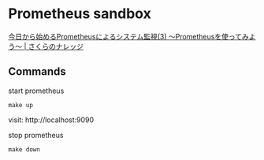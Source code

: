 # Prometheus sandbox

[今日から始めるPrometheusによるシステム監視(3) 〜Prometheusを使ってみよう〜 | さくらのナレッジ](https://knowledge.sakura.ad.jp/27566/)

## Commands

start prometheus
```
make up
```
visit: http://localhost:9090

stop prometheus
```
make down
```

